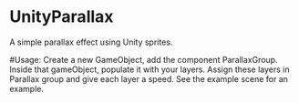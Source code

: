 # UnityParallax
A simple parallax effect using Unity sprites.

#Usage:
Create a new GameObject, add the component ParallaxGroup.
Inside that gameObject, populate it with your layers. Assign these layers in Parallax group and give each layer a speed.
See the example scene for an example.
